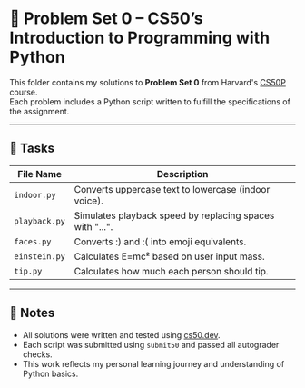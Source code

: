# 📁 Problem Set 0 – CS50’s Introduction to Programming with Python

This folder contains my solutions to **Problem Set 0** from Harvard's [CS50P](https://cs50.harvard.edu/python/) course.  
Each problem includes a Python script written to fulfill the specifications of the assignment.

---

## 🧠 Tasks

| File Name     | Description                                 |
|---------------|---------------------------------------------|
| `indoor.py`   | Converts uppercase text to lowercase (indoor voice). |
| `playback.py` | Simulates playback speed by replacing spaces with "...". |
| `faces.py`    | Converts :) and :( into emoji equivalents. |
| `einstein.py` | Calculates E=mc² based on user input mass. |
| `tip.py`      | Calculates how much each person should tip. |

---

## 📌 Notes

- All solutions were written and tested using [cs50.dev](https://cs50.dev).
- Each script was submitted using `submit50` and passed all autograder checks.
- This work reflects my personal learning journey and understanding of Python basics.
